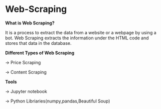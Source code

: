 # Web-Scraping

**What is Web Scraping?**

It is a process to extract the data from a website or a webpage by using a bot. Web Scraping extracts the information under the HTML code and stores that data in the database.

**Different Types of Web Scraping**

-> Price Scraping

-> Content Scraping

**Tools**

-> Jupyter notebook

-> Python Libriaries(numpy,pandas,Beautiful Soup)



